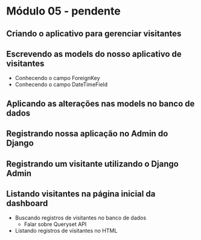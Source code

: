 # Módulo 05 - pendente

## Criando o aplicativo para gerenciar visitantes

## Escrevendo as models do nosso aplicativo de visitantes

* Conhecendo o campo ForeignKey
* Conhecendo o campo DateTimeField

## Aplicando as alterações nas models no banco de dados

## Registrando nossa aplicação no Admin do Django

## Registrando um visitante utilizando o Django Admin

## Listando visitantes na página inicial da dashboard

* Buscando registros de visitantes no banco de dados
  * Falar sobre Queryset API
* Listando registros de visitantes no HTML

